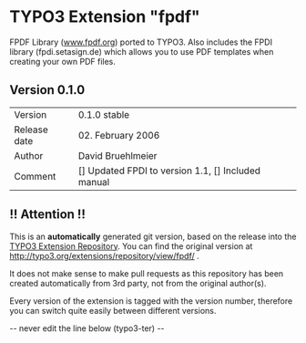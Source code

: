 # TYPO3 Extension "fpdf"
FPDF Library (www.fpdf.org) ported to TYPO3. Also includes the FPDI library (fpdi.setasign.de) which allows you to use PDF templates when creating your own PDF files.

## Version 0.1.0




<table>
	<tr><td>Version</td><td>0.1.0 stable</td></tr>
	<tr><td>Release date</td><td>02. February 2006</td></tr>
	<tr><td>Author</td><td>David Bruehlmeier</td></tr>
	<tr><td>Comment</td><td>[] Updated FPDI to version 1.1, [] Included manual</td></tr>
</table>

## !! Attention !!
This is an **automatically** generated git version, based on the release into the [TYPO3 Extension Repository](http://www.typo3.org/extensions/).
You can find the original version at http://typo3.org/extensions/repository/view/fpdf/ .

It does not make sense to make pull requests as this repository has been created automatically from 3rd party, not from the original author(s).

Every version of the extension is tagged with the version number, therefore you can switch quite easily between different versions.


-- never edit the line below (typo3-ter) --